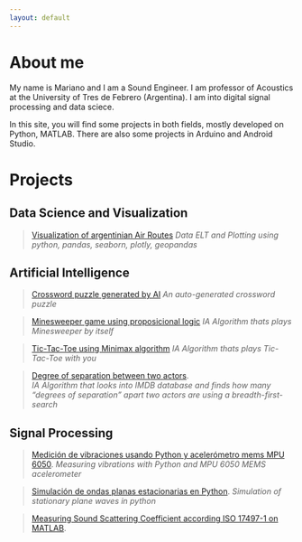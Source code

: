 ```yaml
---
layout: default
---
```

# About me

My name is Mariano and I am a Sound Engineer. I am professor of Acoustics at the University of Tres de Febrero (Argentina). I am into digital signal processing and data sciece.

In this site, you will find some projects in both fields, mostly developed on Python, MATLAB. There are also some projects in Arduino and Android Studio.

# Projects

## Data Science and Visualization 

>[Visualization of argentinian Air Routes](https://marouxet.github.io/VisualAeropuertos.html)
>_Data ELT and Plotting using python, pandas, seaborn, plotly, geopandas_


## Artificial Intelligence

>[Crossword puzzle generated by AI](http://marouxet.github.io/cs50-crosswords)
>_An auto-generated crossword puzzle_

>[Minesweeper game using  proposicional logic](http://marouxet.github.io/cs50-buscaminas)
>_IA Algorithm thats plays Minesweeper by itself_

>[Tic-Tac-Toe using Minimax algorithm](http://marouxet.github.io/cs50-tateti)
>_IA Algorithm thats plays Tic-Tac-Toe with you_

>[Degree of separation between two actors](http://marouxet.github.io/cs50-degree).   
>_IA Algorithm that looks into IMDB database and finds how many “degrees of separation” apart two actors are using a breadth-first-search_


## Signal Processing

>[Medición de vibraciones usando Python y acelerómetro mems MPU 6050](http://marouxet.github.io/vibPythonMPU).
>_Measuring vibrations with Python and MPU 6050 MEMS acelerometer_

>[Simulación de ondas planas estacionarias en Python](http://marouxet.github.io/estacionarias).
>_Simulation of stationary plane waves in python_

>[Measuring Sound Scattering Coefficient according ISO 17497-1 on MATLAB](http://marouxet.github.io/tesis).





